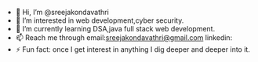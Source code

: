 - 👋 Hi, I’m @sreejakondavathri
- 👀 I’m interested in web development,cyber security.
- 🌱 I’m currently learning DSA,java full stack web development.
- 📫 Reach me through
     email:sreejakondavathri@gmail.com
     linkedin:
- ⚡ Fun fact: once I get interest in anything I dig deeper and deeper into it.

<!---
sreejakondavathri/sreejakondavathri is a ✨ special ✨ repository because its `README.md` (this file) appears on your GitHub profile.
You can click the Preview link to take a look at your changes.
--->
